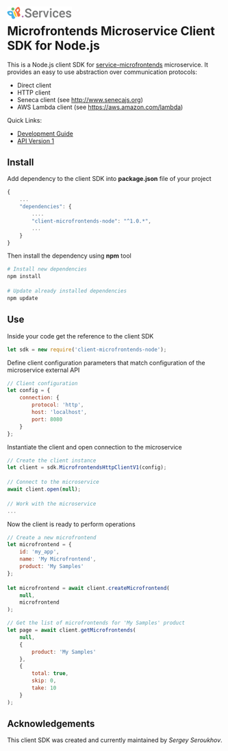 # <img src="https://github.com/pip-services/pip-services/raw/master/design/Logo.png" alt="Pip.Services Logo" style="max-width:30%"> <br/> Microfrontends Microservice Client SDK for Node.js

This is a Node.js client SDK for [service-microfrontends](https://github.com/pip-services-content2/service-microfrontends-node) microservice.
It provides an easy to use abstraction over communication protocols:

* Direct client
* HTTP client
* Seneca client (see http://www.senecajs.org)
* AWS Lambda client (see https://aws.amazon.com/lambda)

<a name="links"></a> Quick Links:

* [Development Guide](doc/Development.md)
* [API Version 1](doc/NodeClientApiV1.md)

## Install

Add dependency to the client SDK into **package.json** file of your project
```javascript
{
    ...
    "dependencies": {
        ....
        "client-microfrontends-node": "^1.0.*",
        ...
    }
}
```

Then install the dependency using **npm** tool
```bash
# Install new dependencies
npm install

# Update already installed dependencies
npm update
```

## Use

Inside your code get the reference to the client SDK
```javascript
let sdk = new require('client-microfrontends-node');
```

Define client configuration parameters that match configuration of the microservice external API
```javascript
// Client configuration
let config = {
    connection: {
        protocol: 'http',
        host: 'localhost', 
        port: 8080
    }
};
```

Instantiate the client and open connection to the microservice
```javascript
// Create the client instance
let client = sdk.MicrofrontendsHttpClientV1(config);

// Connect to the microservice
await client.open(null);

// Work with the microservice
...
```

Now the client is ready to perform operations
```javascript
// Create a new microfrontend
let microfrontend = {
    id: 'my_app',
    name: 'My Microfrontend',
    product: 'My Samples'
};

let microfrontend = await client.createMicrofrontend(
    null,
    microfrontend
);
```

```javascript
// Get the list of microfrontends for 'My Samples' product
let page = await client.getMicrofrontends(
    null,
    {
        product: 'My Samples'
    },
    {
        total: true,
        skip: 0,
        take: 10
    }  
);
```    

## Acknowledgements

This client SDK was created and currently maintained by *Sergey Seroukhov*.

